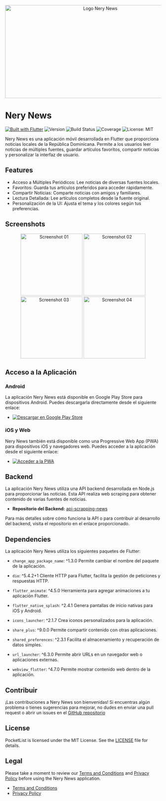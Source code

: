 <div align="center">
  <img src="https://github.com/neryad/rd_loca_news/blob/dev/assets/nerylogoR.png?raw=true" 
       alt="Logo Nery News" 
       width="600" 
       height="300">
</div>


# Nery News
[![Built with Flutter](https://img.shields.io/badge/Built_with-Flutter-blue.svg)](https://flutter.dev/)
![Version](https://img.shields.io/badge/Version-1.0.0-blue)
![Build Status](https://img.shields.io/badge/Build-Passing-brightgreen)
![Coverage](https://img.shields.io/badge/Coverage-90%25-brightgreen)
![License: MIT](https://img.shields.io/badge/License-MIT-yellow.svg)

Nery News es una aplicación móvil desarrollada en Flutter que proporciona noticias locales de la República Dominicana. Permite a los usuarios leer noticias de múltiples fuentes, guardar artículos favoritos, compartir noticias y personalizar la interfaz de usuario.

## Features

- Acceso a Múltiples Periódicos: Lee noticias de diversas fuentes locales.
- Favoritos: Guarda tus artículos preferidos para acceder rápidamente.
- Compartir Noticias: Comparte noticias con amigos y familiares.
- Lectura Detallada: Lee artículos completos desde la fuente original.
- Personalización de la UI: Ajusta el tema y los colores según tus preferencias.

## Screenshots
<div align="center">
  <img src="https://github.com/user-attachments/assets/6a44eff3-a44a-431a-971f-3872c3a864f1" 
       alt="Screenshot 01" 
       width="200" 
       height="auto">
  <img src="https://github.com/user-attachments/assets/939644f2-5af2-4db8-b5bd-4ed1db891208" 
       alt="Screenshot 02" 
       width="200" 
       height="auto">
  <img src="https://github.com/user-attachments/assets/3aceda41-1bc5-4173-94be-a35bc764b88a" 
       alt="Screenshot 03" 
       width="200" 
       height="auto">
  <img src="https://github.com/user-attachments/assets/44c95173-a323-4686-8aeb-3f52e66932a5" 
       alt="Screenshot 04" 
       width="200" 
       height="auto">
</div>

## Acceso a la Aplicación

### Android

La aplicación Nery News está disponible en Google Play Store para dispositivos Android. Puedes descargarla directamente desde el siguiente enlace:

- [![Descargar en Google Play Store](https://img.shields.io/badge/Google%20Play-Download-brightgreen)](enlace_a_play_store)

### iOS y Web

Nery News también está disponible como una Progressive Web App (PWA) para dispositivos iOS y navegadores web. Puedes acceder a la aplicación desde el siguiente enlace:

- [![Acceder a la PWA](https://img.shields.io/badge/PWA-Access%20Now-blue)](enlace_a_version_web)


## Backend

La aplicación Nery News utiliza una API backend desarrollada en Node.js para proporcionar las noticias. Esta API realiza web scraping para obtener contenido de varias fuentes de noticias.

- **Repositorio del Backend:** [api-scrapping-news](https://github.com/neryad/api-scrapping-news)

Para más detalles sobre cómo funciona la API o para contribuir al desarrollo del backend, visita el repositorio en el enlace proporcionado.



## Dependencies

La aplicación Nery News utiliza los siguientes paquetes de Flutter:

- `change_app_package_name`: ^1.3.0
Permite cambiar el nombre del paquete de la aplicación.

- `dio`: ^5.4.2+1
Cliente HTTP para Flutter, facilita la gestión de peticiones y respuestas HTTP.

- `flutter_animate`: ^4.5.0
Herramienta para agregar animaciones a tu aplicación Flutter.

- `flutter_native_splash`: ^2.4.1
Genera pantallas de inicio nativas para iOS y Android.

- `icons_launcher`: ^2.1.7
Crea iconos personalizados para la aplicación.

- `share_plus`: ^9.0.0
Permite compartir contenido con otras aplicaciones.

- `shared_preferences`: ^2.3.1
Facilita el almacenamiento y recuperación de datos simples.

- `url_launcher`: ^6.3.0
Permite abrir URLs en un navegador web o aplicaciones externas.

- `webview_flutter`: ^4.7.0
Permite mostrar contenido web dentro de la aplicación.

## Contribuir

¡Las contribuciones a Nery News son bienvenidas! Si encuentras algún problema o tienes sugerencias para mejorar, no dudes en enviar una pull request o abrir un issues  en el [GitHub repositorio](https://github.com/neryad/rd_loca_news)

## License

PocketList is licensed under the MIT License. See the [LICENSE](/LICENSE) file for details.

## Legal

Please take a moment to review our [Terms and Conditions](./TERMS_AND_CONDITIONS.md) and [Privacy Policy](./PRIVACY_POLICY.md) before using the Nery News application.

- [Terms and Conditions](./TERMS_AND_CONDITIONS.md)
- [Privacy Policy](./PRIVACY_POLICY.md)

